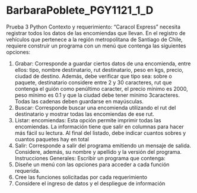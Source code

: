 # BarbaraPoblete_PGY1121_1_D
Prueba 3 Python
Contexto y requerimiento: 
“Caracol Express” necesita registrar todos los datos de las encomiendas que llevan. En el registro de vehículos que pertenece a la región metropolitana de Santiago de Chile, requiere construir un programa con un menú que contenga las siguientes opciones:
1. Grabar: Corresponde a guardar ciertos datos de una encomienda, entre ellos: tipo, nombre destinatario, rut destinatario, peso en kgs, precio, ciudad de destino. Además, debe verificar que tipo sea: sobre o paquete, destinatario considere entre 2 y 30 caracteres, rut que contenga el guión como penúltimo caracter, el precio mínimo es 2000, peso mínimo es 0.1 y que la ciudad debe tener mínimo 3caracteres. Todas las cadenas deben guardarse en mayúsculas.
2. Buscar: Corresponde buscar una encomienda utilizando el rut del destinatario y mostrar todas las encomiendas de ese rut.
3. Listar: encomiendas: Esta opción permite imprimir todas las encomiendas. La información tiene que salir en columnas para hacer más fácil su lectura. Al final del listado, debe indicar cuantos sobres y cuantos paquetes hay en total
4. Salir: Corresponde a salir del programa emitiendo un mensaje de salida. Considere, además, su nombre y apellido y la versión del programa.
Instrucciones Generales: 
Escribir un programa que contenga:
1. Diseñe un menú con las opciones para acceder a cada función requerida.
2. Cree las funciones solicitadas por cada requerimiento
3. Considere el ingreso de datos y el despliegue de información
